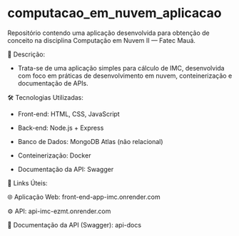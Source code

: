 # computacao_em_nuvem_aplicacao
Repositório contendo uma aplicação desenvolvida para obtenção de conceito na disciplina Computação em Nuvem II — Fatec Mauá.

📌 Descrição:

- Trata-se de uma aplicação simples para cálculo de IMC, desenvolvida com foco em práticas de desenvolvimento em nuvem, conteinerização e documentação de APIs.

🛠️ Tecnologias Utilizadas:

- Front-end: HTML, CSS, JavaScript

- Back-end: Node.js + Express

- Banco de Dados: MongoDB Atlas (não relacional)

- Conteinerização: Docker

- Documentação da API: Swagger

🔗 Links Úteis:

🌐 Aplicação Web: front-end-app-imc.onrender.com

⚙️ API: api-imc-ezmt.onrender.com

📄 Documentação da API (Swagger): api-docs

